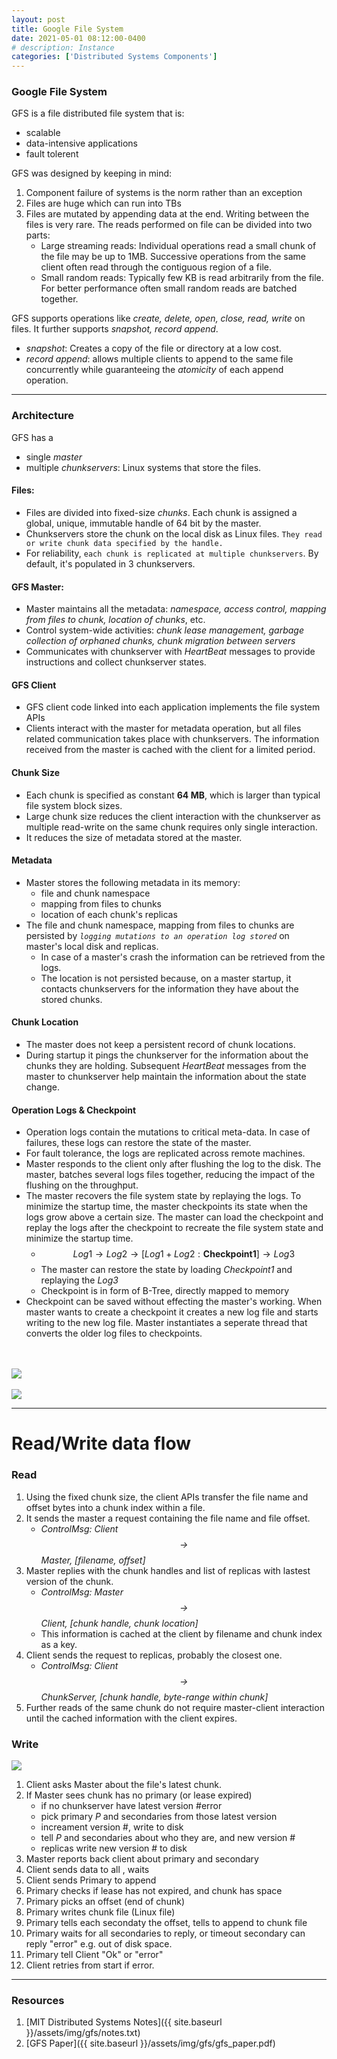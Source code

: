 ```yaml
---
layout: post
title: Google File System
date: 2021-05-01 08:12:00-0400
# description: Instance
categories: ['Distributed Systems Components']
---
```


### Google File System

GFS is a file distributed file system that is:

* scalable 
* data-intensive applications
* fault tolerent

GFS was designed by keeping in mind:
1. Component failure of systems is the norm rather than an exception
2. Files are huge which can run into TBs
3. Files are mutated by appending data at the end. Writing between the files is very rare. The reads performed on file can be divided into two parts:    
    * Large streaming reads: Individual operations read a small chunk of the file may be up to 1MB. Successive operations from the same client often read through the contiguous region of a file.
    * Small random reads: Typically few KB is read arbitrarily from the file.
    For better performance often small random reads are batched together.


GFS supports operations like *create, delete, open, close, read, write* on files. It further supports *snapshot, record append*.
* *snapshot*: Creates a copy of the file or directory at a low cost.
* *record append*: allows multiple clients to append to the same file concurrently while guaranteeing the *atomicity* of each append operation.


----

### Architecture

GFS has a 
* single *master*
* multiple *chunkservers*: Linux systems that store the files.

#### Files:

* Files are divided into fixed-size *chunks*. Each chunk is assigned a global, unique, immutable handle of 64 bit by the master.
* Chunkservers store the chunk on the local disk as Linux files. `They read or write chunk data specified by the handle.`
* For reliability, `each chunk is replicated at multiple chunkservers`. By default, it's populated in 3 chunkservers.

#### GFS Master:
* Master maintains all the metadata: *namespace, access control, mapping from files to chunk, location of chunks*, etc.
* Control system-wide activities: *chunk lease management, garbage collection of orphaned chunks, chunk migration between servers*
* Communicates with chunkserver with *HeartBeat* messages to provide instructions and collect chunkserver states.

#### GFS Client
* GFS client code linked into each application implements the file system APIs
* Clients interact with the master for metadata operation, but all files related communication takes place with chunkservers. The information received from the master is cached with the client for a limited period.

#### Chunk Size
* Each chunk is specified as constant **64 MB**, which is larger than typical file system block sizes.
* Large chunk size reduces the client interaction with the chunkserver as multiple read-write on the same chunk requires only single interaction.
* It reduces the size of metadata stored at the master.

#### Metadata
* Master stores the following metadata in its memory:
    * file and chunk namespace
    * mapping from files to chunks
    * location of each chunk's replicas
* The file and chunk namespace, mapping from files to chunks are persisted by *`logging mutations to an operation log stored`* on master's local disk and replicas.
    * In case of a master's crash the information can be retrieved from the logs.
    * The location is not persisted because, on a master startup, it contacts chunkservers for the information they have about the stored chunks.

#### Chunk Location
* The master does not keep a persistent record of chunk locations.
* During startup it pings the chunkserver for the information about the chunks they are holding. Subsequent *HeartBeat* messages from the master to chunkserver help maintain the information about the state change.

#### Operation Logs & Checkpoint
* Operation logs contain the mutations to critical meta-data. In case of failures, these logs can restore the state of the master.
* For fault tolerance, the logs are replicated across remote machines.
* Master responds to the client only after flushing the log to the disk. The master, batches several logs files together, reducing the impact of the flushing on the throughput.
* The master recovers the file system state by replaying the logs. To minimize the startup time, the master checkpoints its state when the logs grow above a certain size. The master can load the checkpoint and replay the logs after the checkpoint to recreate the file system state and minimize the startup time.
    * $$ Log1 \rightarrow Log2 \rightarrow [Log1 + Log2: \textbf{Checkpoint1}] \rightarrow Log3$$
    * The master can restore the state by loading *Checkpoint1* and replaying the *Log3*
    * Checkpoint is in form of B-Tree, directly mapped to memory
* Checkpoint can be saved without effecting the master's working. When master wants to create a checkpoint it creates a new log file and starts writing to the new log file. Master instantiates a seperate thread that converts the older log files to checkpoints.

<br/>
<br/>

<div>
    <img src="{{ site.baseurl }}/assets/img/gfs/GfsFile.png">
</div>

<br/>

<div>
    <img src="{{ site.baseurl }}/assets/img/gfs/GFS.png">
</div>


---

# Read/Write data flow

### Read

1. Using the fixed chunk size, the client APIs transfer the file name and offset bytes into a chunk index within a file.
2. It sends the master a request containing the file name and file offset.  
    * *ControlMsg: Client $$\rightarrow$$ Master, [filename, offset]*
3. Master replies with the chunk handles and list of replicas with lastest version of the chunk.
    * *ControlMsg: Master $$\rightarrow$$ Client, [chunk handle, chunk location]*
    * This information is cached at the client by filename and chunk index as a key.
4. Client sends the request to replicas, probably the closest one.
    * *ControlMsg: Client $$\rightarrow$$ ChunkServer, [chunk handle, byte-range within chunk]*
5. Further reads of the same chunk do not require master-client interaction until the cached information with the client expires.

### Write

<div>
    <img src="{{ site.baseurl }}/assets/img/gfs/gfsWrite.png">
</div>



1. Client asks Master about the file's latest chunk.
2. If Master sees chunk has no primary (or lease expired)
    * if no chunkserver have latest version #error
    * pick primary *P* and secondaries from those latest version
    * increament version #, write to disk
    * tell *P* and secondaries about who they are, and new version #
    * replicas write new version # to disk
3. Master reports back client about primary and secondary
4. Client sends data to all , waits
5. Client sends Primary to append
6. Primary checks if lease has not expired, and chunk has space
7. Primary picks an offset (end of chunk)
8. Primary writes chunk file (Linux file)
9. Primary tells each secondaty the offset, tells to append to chunk file
10. Primary waits for all secondaries to reply, or timeout secondary can reply "error" e.g. out of disk space.
11. Primary tell Client "Ok" or "error"
12. Client retries from start if error.

---

### Resources

1. [MIT Distributed Systems Notes]({{ site.baseurl }}/assets/img/gfs/notes.txt)
2. [GFS Paper]({{ site.baseurl }}/assets/img/gfs/gfs_paper.pdf)
